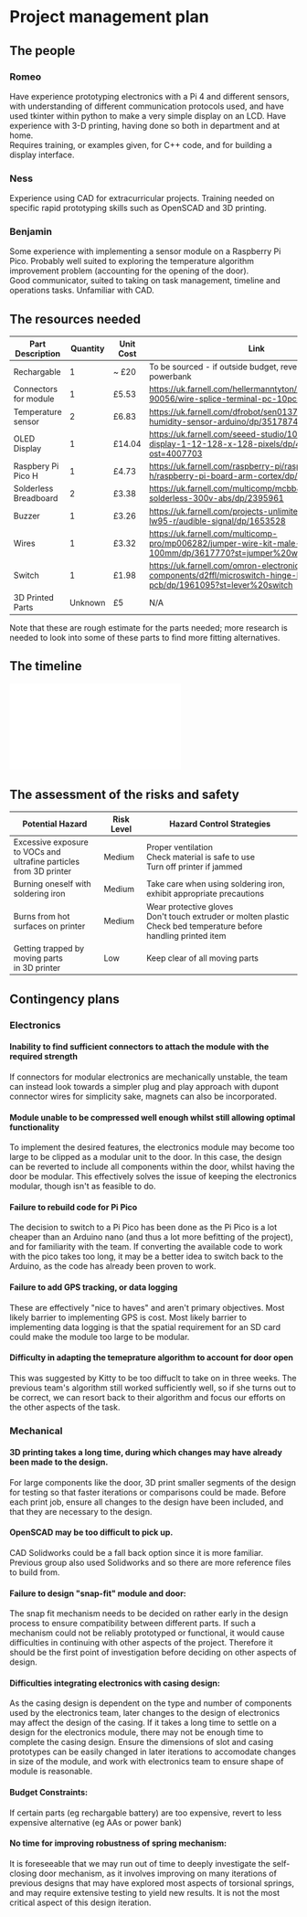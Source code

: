 # Project management plan


## The people
<!-- Team members strengths and weaknesses.
Skills required, training needed.-->

### Romeo
Have experience prototyping electronics with a Pi 4 and different sensors, with understanding of different communication protocols used, and have used tkinter within python to make a very simple display on an LCD. Have experience with 3-D printing, having done so both in department and at home. 
<br> Requires training, or examples given, for C++ code, and for building a display interface.

### Ness
Experience using CAD for extracurricular projects. Training needed on specific rapid prototyping skills such as OpenSCAD and 3D printing.

### Benjamin
Some experience with implementing a sensor module on a Raspberry Pi Pico. Probably well suited to exploring the temperature algorithm improvement problem (accounting for the opening of the door). 
<br> Good communicator, suited to taking on task management, timeline and operations tasks.
Unfamiliar with CAD. 

## The resources needed
<!--Costing, parts required.-->
| Part Description | Quantity| Unit Cost | Link |
|-|-|-|-|
|Rechargable| 1 | ~ £20 | To be sourced - if outside budget, revert to AAs or powerbank |
|Connectors for module| 1 | £5.53 | https://uk.farnell.com/hellermanntyton/148-90056/wire-splice-terminal-pc-10pcs/dp/3255511 |
| Temperature sensor | 2 | £6.83 | https://uk.farnell.com/dfrobot/sen0137/dht22-temp-humidity-sensor-arduino/dp/3517874?ost=3517874 | 
| OLED Display | 1 | £14.04 | https://uk.farnell.com/seeed-studio/101020452/oled-display-1-12-128-x-128-pixels/dp/4007703?ost=4007703 | 
| Raspbery Pi Pico H | 1 | £4.73 |  https://uk.farnell.com/raspberry-pi/raspberry-pi-pico-h/raspberry-pi-board-arm-cortex/dp/3996081| 
| Solderless Breadboard | 2 | £3.38 | https://uk.farnell.com/multicomp/mcbb400/breadboard-solderless-300v-abs/dp/2395961 | 
| Buzzer | 1 | £3.26 | https://uk.farnell.com/projects-unlimited/ai-3245-tf-lw95-r/audible-signal/dp/1653528 | 
| Wires | 1 | £3.32 | https://uk.farnell.com/multicomp-pro/mp006282/jumper-wire-kit-male-to-male-100mm/dp/3617770?st=jumper%20wire | 
| Switch | 1 | £1.98 | https://uk.farnell.com/omron-electronic-components/d2ffl/microswitch-hinge-lever-1a-pcb/dp/1961095?st=lever%20switch | 
| 3D Printed Parts | Unknown | £5 | N/A | 

Note that these are rough estimate for the  parts needed; more research is needed to look into some of these parts to find more fitting alternatives.

## The timeline
<!--NEED TO MAKE ROUGH TIMELINE-->
![Timeline can be found here.](GanttChart.pdf)

## The assessment of the risks and safety

| Potential Hazard | Risk Level | Hazard Control Strategies |
|-|-|-|
| Excessive exposure to VOCs and <br> ultrafine particles from 3D printer| Medium | Proper ventilation <br> Check material is safe to use <br> Turn off printer if jammed|
| Burning oneself with soldering iron | Medium | Take care when using soldering iron, exhibit appropriate precautions |
| Burns from hot surfaces on printer | Medium | Wear protective gloves <br> Don't touch extruder or molten plastic <br> Check bed temperature before handling printed item|
| Getting trapped by moving parts <br> in 3D printer | Low | Keep clear of all moving parts|


## Contingency plans
<!--What could go wrong? What to do when it happens?-->

### Electronics

#### Inability to find sufficient connectors to attach the module with the required strength
If connectors for modular electronics are mechanically unstable, the team can instead look towards a simpler plug and play approach with dupont connector wires for simplicity sake, magnets can also be incorporated. 

#### Module unable to be compressed well enough whilst still allowing optimal functionality
To implement the desired features, the electronics module may become too large to be clipped as a modular unit to the door. In this case, the design can be reverted to include all components within the door, whilst having the door be modular. This effectively solves the issue of keeping the electronics modular, though isn't as feasible to do.

#### Failure to rebuild code for Pi Pico
The decision to switch to a Pi Pico has been done as the Pi Pico is a lot cheaper than an Arduino nano (and thus a lot more befitting of the project), and for familiarity with the team. If converting the available code to work with the pico takes too long, it may be a better idea to switch back to the Arduino, as the code has already been proven to work. 

#### Failure to add GPS tracking, or data logging
These are effectively "nice to haves" and aren't primary objectives. Most likely barrier to implementing GPS is cost. Most likely barrier to implementing data logging is that the spatial requirement for an SD card could make the module too large to be modular. 

#### Difficulty in adapting the temeprature algorithm to account for door open
This was suggested by Kitty to be too diffuclt to take on in three weeks. The previous team's algorithm still worked sufficiently well, so if she turns out to be correct, we can resort back to their algorithm and focus our efforts on the other aspects of the task.

### Mechanical

#### 3D printing takes a long time, during which changes may have already been made to the design.

For large components like the door, 3D print smaller segments of the design for testing so that faster iterations or comparisons could be made. Before each print job, ensure all changes to the design have been included, and that they are necessary to the design.

#### OpenSCAD may be too difficult to pick up.

CAD Solidworks could be a fall back option since it is more familiar. Previous group also used Solidworks and so there are more reference files to build from.

#### Failure to design "snap-fit" module and door:
The snap fit mechanism needs to be decided on rather early in the design process to ensure compatibility between different parts. If such a mechanism could not be reliably prototyped or functional, it would cause difficulties in continuing with other aspects of the project. Therefore it should be the first point of investigation before deciding on other aspects of design.

#### Difficulties integrating electronics with casing design:
As the casing design is dependent on the type and number of components used by the electronics team, later changes to the design of electronics may affect the design of the casing. If it takes a long time to settle on a design for the electronics module, there may not be enough time to complete the casing design. Ensure the dimensions of slot and casing prototypes can be easily changed in later iterations to accomodate changes in size of the module, and work with electronics team to ensure shape of module is reasonable.

#### Budget Constraints:
If certain parts (eg rechargable battery) are too expensive, revert to less expensive alternative (eg AAs or power bank)

#### No time for improving robustness of spring mechanism: 
It is foreseeable that we may run out of time to deeply investigate the self-closing door mechanism, as it involves improving on many iterations of previous designs that may have explored most aspects of torsional springs, and may require extensive testing to yield new results. It is not the most critical aspect of this design iteration.
